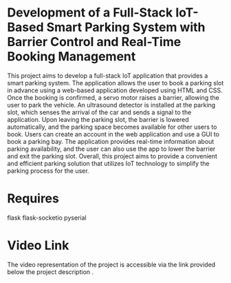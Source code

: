 # Development of a Full-Stack IoT-Based Smart Parking System with Barrier Control and Real-Time Booking Management
This project aims to develop a full-stack IoT application that provides a smart parking system. The application allows the user to book a parking slot in advance using a web-based application developed using HTML and CSS. Once the booking is confirmed, a servo motor raises a barrier, allowing the user to park the vehicle. An ultrasound detector is installed at the parking slot, which senses the arrival of the car and sends a signal to the application. Upon leaving the parking slot, the barrier is lowered automatically, and the parking space becomes available for other users to book.
Users can create an account in the web application and use a GUI to book a parking bay.
The application provides real-time information about parking availability, and the user can also use the app to lower the barrier and exit the parking slot. Overall, this project aims to provide a convenient and efficient parking solution that utilizes IoT technology to simplify the parking process for the user.

# Requires
flask flask-socketio pyserial

# Video Link
The video representation of the project is accessible via the link provided below the project description .

